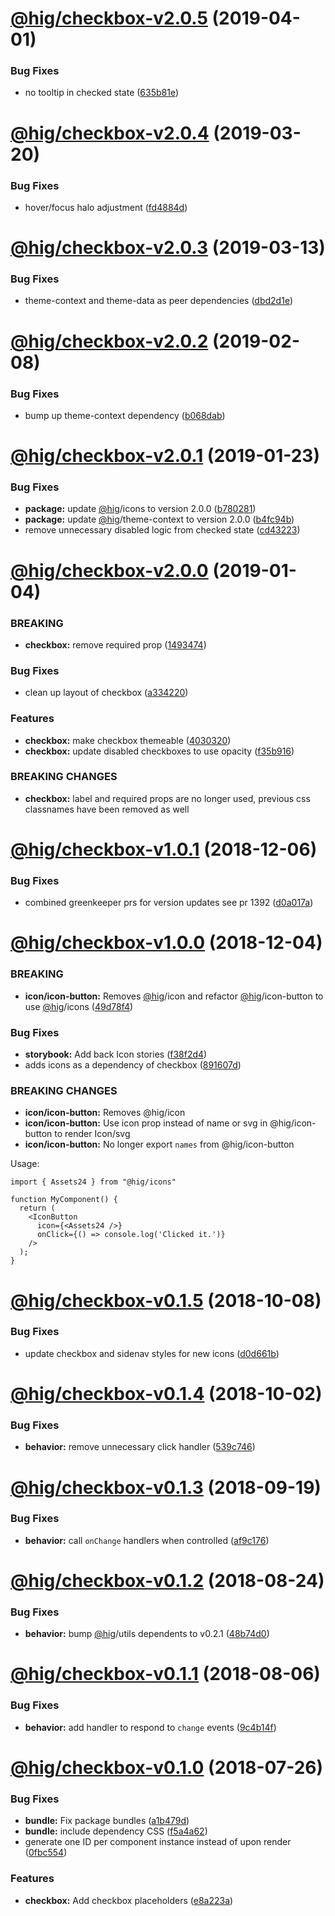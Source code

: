 # [@hig/checkbox-v2.0.5](https://github.com/Autodesk/hig/compare/@hig/checkbox@2.0.4...@hig/checkbox@2.0.5) (2019-04-01)


### Bug Fixes

* no tooltip in checked state ([635b81e](https://github.com/Autodesk/hig/commit/635b81e))

# [@hig/checkbox-v2.0.4](https://github.com/Autodesk/hig/compare/@hig/checkbox@2.0.3...@hig/checkbox@2.0.4) (2019-03-20)


### Bug Fixes

* hover/focus halo adjustment ([fd4884d](https://github.com/Autodesk/hig/commit/fd4884d))

# [@hig/checkbox-v2.0.3](https://github.com/Autodesk/hig/compare/@hig/checkbox@2.0.2...@hig/checkbox@2.0.3) (2019-03-13)


### Bug Fixes

* theme-context and theme-data as peer dependencies ([dbd2d1e](https://github.com/Autodesk/hig/commit/dbd2d1e))

# [@hig/checkbox-v2.0.2](https://github.com/Autodesk/hig/compare/@hig/checkbox@2.0.1...@hig/checkbox@2.0.2) (2019-02-08)


### Bug Fixes

* bump up theme-context dependency ([b068dab](https://github.com/Autodesk/hig/commit/b068dab))

# [@hig/checkbox-v2.0.1](https://github.com/Autodesk/hig/compare/@hig/checkbox@2.0.0...@hig/checkbox@2.0.1) (2019-01-23)


### Bug Fixes

* **package:** update [@hig](https://github.com/hig)/icons to version 2.0.0 ([b780281](https://github.com/Autodesk/hig/commit/b780281))
* **package:** update [@hig](https://github.com/hig)/theme-context to version 2.0.0 ([b4fc94b](https://github.com/Autodesk/hig/commit/b4fc94b))
* remove unnecessary disabled logic from checked state ([cd43223](https://github.com/Autodesk/hig/commit/cd43223))

# [@hig/checkbox-v2.0.0](https://github.com/Autodesk/hig/compare/@hig/checkbox@1.0.1...@hig/checkbox@2.0.0) (2019-01-04)


### BREAKING

* **checkbox:** remove required prop ([1493474](https://github.com/Autodesk/hig/commit/1493474))


### Bug Fixes

* clean up layout of checkbox ([a334220](https://github.com/Autodesk/hig/commit/a334220))


### Features

* **checkbox:** make checkbox themeable ([4030320](https://github.com/Autodesk/hig/commit/4030320))
* **checkbox:** update disabled checkboxes to use opacity ([f35b916](https://github.com/Autodesk/hig/commit/f35b916))


### BREAKING CHANGES

* **checkbox:** label and required props are no longer used, previous css classnames have been removed as well

# [@hig/checkbox-v1.0.1](https://github.com/Autodesk/hig/compare/@hig/checkbox@1.0.0...@hig/checkbox@1.0.1) (2018-12-06)


### Bug Fixes

* combined greenkeeper prs for version updates see pr 1392 ([d0a017a](https://github.com/Autodesk/hig/commit/d0a017a))

# [@hig/checkbox-v1.0.0](https://github.com/Autodesk/hig/compare/@hig/checkbox@0.1.5...@hig/checkbox@1.0.0) (2018-12-04)


### BREAKING

* **icon/icon-button:** Removes [@hig](https://github.com/hig)/icon and refactor [@hig](https://github.com/hig)/icon-button to use [@hig](https://github.com/hig)/icons ([49d78f4](https://github.com/Autodesk/hig/commit/49d78f4))


### Bug Fixes

* **storybook:** Add back Icon stories ([f38f2d4](https://github.com/Autodesk/hig/commit/f38f2d4))
* adds icons as a dependency of checkbox ([891607d](https://github.com/Autodesk/hig/commit/891607d))


### BREAKING CHANGES

* **icon/icon-button:** Removes @hig/icon
* **icon/icon-button:** Use icon prop instead of name or svg in @hig/icon-button to render Icon/svg
* **icon/icon-button:** No longer export `names` from @hig/icon-button

Usage:
```
import { Assets24 } from "@hig/icons"

function MyComponent() {
  return (
    <IconButton
      icon={<Assets24 />}
      onClick={() => console.log('Clicked it.')}
    />
  );
}
```

# [@hig/checkbox-v0.1.5](https://github.com/Autodesk/hig/compare/@hig/checkbox@0.1.4...@hig/checkbox@0.1.5) (2018-10-08)


### Bug Fixes

* update checkbox and sidenav styles for new icons ([d0d661b](https://github.com/Autodesk/hig/commit/d0d661b))

# [@hig/checkbox-v0.1.4](https://github.com/Autodesk/hig/compare/@hig/checkbox@0.1.3...@hig/checkbox@0.1.4) (2018-10-02)


### Bug Fixes

* **behavior:**  remove unnecessary click handler ([539c746](https://github.com/Autodesk/hig/commit/539c746))

# [@hig/checkbox-v0.1.3](https://github.com/Autodesk/hig/compare/@hig/checkbox@0.1.2...@hig/checkbox@0.1.3) (2018-09-19)


### Bug Fixes

* **behavior:** call `onChange` handlers when controlled ([af9c176](https://github.com/Autodesk/hig/commit/af9c176))

# [@hig/checkbox-v0.1.2](https://github.com/Autodesk/hig/compare/@hig/checkbox@0.1.1...@hig/checkbox@0.1.2) (2018-08-24)


### Bug Fixes

* **behavior:** bump [@hig](https://github.com/hig)/utils dependents to v0.2.1 ([48b74d0](https://github.com/Autodesk/hig/commit/48b74d0))

# [@hig/checkbox-v0.1.1](https://github.com/Autodesk/hig/compare/@hig/checkbox@0.1.0...@hig/checkbox@0.1.1) (2018-08-06)


### Bug Fixes

* **behavior:** add handler to respond to `change` events ([9c4b14f](https://github.com/Autodesk/hig/commit/9c4b14f))

<a name="@hig/checkbox-v0.1.0"></a>
# [@hig/checkbox-v0.1.0](https://github.com/Autodesk/hig/compare/@hig/checkbox@0.0.0...@hig/checkbox@0.1.0) (2018-07-26)


### Bug Fixes

* **bundle:** Fix package bundles ([a1b479d](https://github.com/Autodesk/hig/commit/a1b479d))
* **bundle:** include dependency CSS ([f5a4a62](https://github.com/Autodesk/hig/commit/f5a4a62))
* generate one ID per component instance instead of upon render ([0fbc554](https://github.com/Autodesk/hig/commit/0fbc554))


### Features

* **checkbox:** Add checkbox placeholders ([e8a223a](https://github.com/Autodesk/hig/commit/e8a223a))

